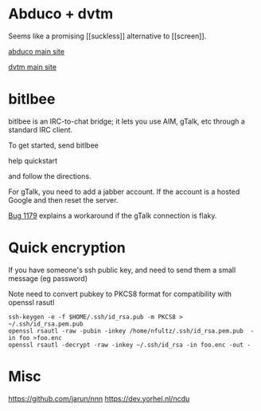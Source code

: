 <!-- njnmdoc:  title="Utils"  -->

# Abduco + dvtm

Seems like a promising [[suckless]] alternative to [[screen]].

[abduco main site](http://www.brain-dump.org/projects/abduco/)

[dvtm main site](http://www.brain-dump.org/projects/dvtm/)

# bitlbee

bitlbee is an IRC-to-chat bridge; it lets you use AIM, gTalk, etc through a standard IRC client.

To get started, send bitlbee

help quickstart

and follow the directions.

For gTalk, you need to add a jabber account. If the account is a hosted Google  and then reset the server.

[Bug 1179](http://bugs.bitlbee.org/bitlbee/ticket/1179) explains a workaround if the gTalk connection is flaky.

# <a id=ssh_key_encrypt>Quick encryption</a>

If you have someone's ssh public key, and need to send them a small message (eg password)

Note need to convert pubkey to PKCS8 format for compatibility with openssl rasutl

```
ssh-keygen -e -f $HOME/.ssh/id_rsa.pub -m PKCS8 > ~/.ssh/id_rsa.pem.pub
openssl rsautl -raw -pubin -inkey /home/nfultz/.ssh/id_rsa.pem.pub  -in foo >foo.enc
openssl rsautl -decrypt -raw -inkey ~/.ssh/id_rsa -in foo.enc -out -
```

# Misc

https://github.com/jarun/nnn
https://dev.yorhel.nl/ncdu
